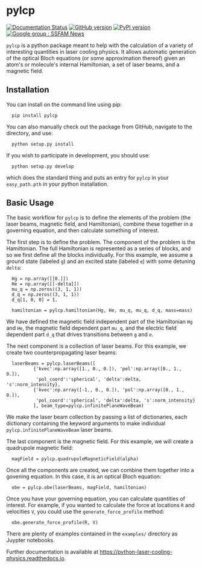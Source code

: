 pylcp
=================================

[![Documentation Status](https://readthedocs.org/projects/python-laser-cooling-physics/badge/?version=latest)](https://python-laser-cooling-physics.readthedocs.io/en/latest/?badge=latest) [![GitHub version](https://badge.fury.io/gh/jqiAMO%2Fpylcp.svg)](https://badge.fury.io/gh/jqiAMO%2Fpylcp) [![PyPI version](https://badge.fury.io/py/pylcp.svg)](https://badge.fury.io/py/pylcp) [![Google group : SSFAM News](https://img.shields.io/badge/Google%20Group-pylcp-blue.svg)](https://groups.google.com/g/pylcp)

`pylcp` is a python package meant to help with the calculation of a variety of
interesting quantities in laser cooling physics.
It allows automatic generation of the optical Bloch equations (or some approximation
thereof) given an atom's or molecule's internal Hamiltonian, a set of laser beams, and
a magnetic field.

Installation
------------
You can install on the command line using pip:
```
  pip install pylcp
```
You can also manually check out the package from GitHub, navigate to the
directory, and use:
```
  python setup.py install
```
If you wish to participate in development, you should use:
```
  python setup.py develop
```
which does the standard thing and puts an entry for `pylcp` in your
`easy_path.pth` in your python installation.

Basic Usage
-----------
The basic workflow for `pylcp` is to define the elements of the problem (the
laser beams, magnetic field, and Hamiltonian), combine these together in a
governing equation, and then calculate something of interest.

The first step is to define the problem.
The component of the problem is the Hamiltonian.
The full Hamiltonian is represented as a series of blocks, and so we first
define all the blocks individually.
For this example, we assume a ground state (labeled `g`) and an excited state
(labeled `e`) with some detuning `delta`:
```
  Hg = np.array([[0.]])
  He = np.array([[-delta]])
  mu_q = np.zeros((3, 1, 1))
  d_q = np.zeros((3, 1, 1))
  d_q[1, 0, 0] = 1.

  hamiltonian = pylcp.hamiltonian(Hg, He, mu_q, mu_q, d_q, mass=mass)
```

We have defined the magnetic field independent part of the Hamiltonian `Hg`
and `He`, the magnetic field dependent part `mu_q`, and the electric field
dependent part `d_q` that drives transitions between `g` and `e`.

The next component is a collection of laser beams.
For this example, we create two counterpropagating laser beams:
```
  laserBeams = pylcp.laserBeams([
          {'kvec':np.array([1., 0., 0.]), 'pol':np.array([0., 1., 0.]),
           'pol_coord':'spherical', 'delta':delta, 's':norm_intensity},
          {'kvec':np.array([-1., 0., 0.]), 'pol':np.array([0., 1., 0.]),
           'pol_coord':'spherical', 'delta':delta, 's':norm_intensity}
          ], beam_type=pylcp.infinitePlaneWaveBeam)
```

We make the laser beam collection by passing a list of dictionaries, each
dictionary containing the keyword arguments to make individual
`pylcp.infinitePlaneWaveBeam` laser beams.

The last component is the magnetic field.
For this example, we will create a quadrupole magnetic field:
```
  magField = pylcp.quadrupoleMagneticField(alpha)
```

Once all the components are created, we can combine them together into a
govening equation.
In this case, it is an optical Bloch equation:
```
  obe = pylcp.obe(laserBeams, magField, hamiltonian)
```

Once you have your governing equation, you can calculate quantities of
interest.
For example, if you wanted to calculate the force at locations `R`
and velocities `V`, you could use the `generate_force_profile` method:
```
  obe.generate_force_profile(R, V)
```

There are plenty of examples contained in the `examples/` directory as Juypter
notebooks.

Further documentation is available at https://python-laser-cooling-physics.readthedocs.io.
